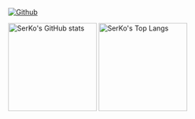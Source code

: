 
[![Github](https://img.shields.io/github/followers/chunshand?label=Follow&style=social)](https://github.com/chunshand)

<a href="https://github.com/chunshand"><img height="180em" src="https://github-readme-stats.vercel.app/api?username=chunshand&count_private=true&show_icons=true&theme=transparent" alt="SerKo's GitHub stats" /></a>
<a href="https://github.com/chunshand"><img height="180em" src="https://github-readme-stats.vercel.app/api/top-langs/?username=chunshand&layout=compact&hide=vba,html&langs_count=5&theme=transparent" alt="SerKo's Top Langs" /></a>
